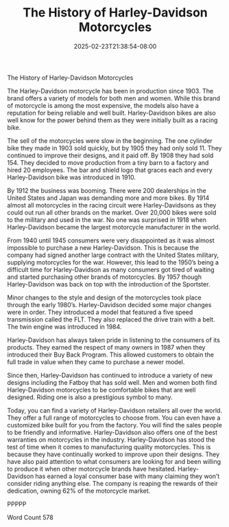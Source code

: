 ﻿---
title: "The History of Harley-Davidson Motorcycles"
date: 2025-02-23T21:38:54-08:00
description: "Motorcycles and Scooters Tips for Web Success"
featured_image: "/images/Motorcycles and Scooters.jpg"
tags: ["Motorcycles and Scooters"]
---

The History of Harley-Davidson Motorcycles

The Harley-Davidson motorcycle has been in production since 1903. The brand offers a variety of models for both men and women. While this brand of motorcycle is among the most expensive, the models also have a reputation for being reliable and well built. Harley-Davidson bikes are also well know for the power behind them as they were initially built as a racing bike.

The sell of the motorcycles were slow in the beginning. The one cylinder bike they made in 1903 sold quickly,  but by 1905 they had only sold 11. They continued to improve their designs, and it paid off. By 1908 they had sold 154. They decided to move production from a tiny barn to a factory and hired 20 employees. The bar and shield logo that graces each and every Harley-Davidson bike was introduced in 1910. 

By 1912 the business was booming. There were 200 dealerships in the United States and Japan was demanding more and more bikes. By 1914 almost all motorcycles in the racing circuit were Harley-Davidsons as they could out run all other brands on the market. Over 20,000 bikes were sold to the military and used in the war. No one was surprised in 1918 when Harley-Davidson became the largest motorcycle manufacturer in the world.

From 1940 until 1945 consumers were very disappointed as it was almost impossible to purchase a new Harley-Davidson. This is because the company had signed another large contract with the United States military, supplying motorcycles for the war. However, this lead to the 1950’s being a difficult time for Harley-Davidson as many consumers got tired of waiting and started purchasing other brands of motorcycles. By 1957 though Harley-Davidson was back on top with the introduction of the Sportster. 

Minor changes to the style and design of the motorcycles took place through the early 1980’s. Harley-Davidson decided some major changes were in order. They introduced a model that featured a five speed transmission called the FLT. They also replaced the drive train with a belt. The twin engine was introduced in 1984. 

Harley-Davidson has always taken pride in listening to the consumers of its products. They earned the respect of many owners in 1987 when they introduced their Buy Back Program. This allowed customers to obtain the full trade in value when they came to purchase a newer model. 

Since then, Harley-Davidson has continued to introduce a variety of new designs including the Fatboy that has sold well. Men and women both find Harley-Davidson motorcycles to be comfortable bikes that are well designed. Riding one is also a prestigious symbol to many. 

Today, you can find a variety of Harley-Davidson retailers all over the world. They offer a full range of motorcycles to choose from. You can even have a customized bike built for you from the factory. You will find the sales people to be friendly and informative. Harley-Davidson also offers one of the best warranties on motorcycles in the industry. 
Harley-Davidson has stood the test of time when it comes to manufacturing quality motorcycles. This is because they have continually worked to improve upon their designs. They have also paid attention to what consumers are looking for and been willing to produce it when other motorcycle brands have hesitated. Harley-Davidson has earned a loyal consumer base with many claiming they won’t consider riding anything else. The company is reaping the rewards of their dedication, owning 62% of the motorcycle market. 

PPPPP

Word Count 578

